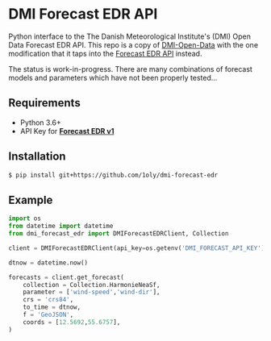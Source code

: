 # DMI Forecast EDR API
Python interface to the The Danish Meteorological Institute's (DMI) Open Data Forecast EDR API. This repo is a copy of [DMI-Open-Data](https://github.com/LasseRegin/dmi-open-data) with the one modification that it taps into the [Forecast EDR API](https://confluence.govcloud.dk/display/FDAPI/Forecast+Data) instead.

The status is work-in-progress. There are many combinations of forecast models and parameters which have not been properly tested...

## Requirements

- Python 3.6+
- API Key for [**Forecast EDR v1**](https://confluence.govcloud.dk/display/FDAPI/Authentication)

## Installation

```bash
$ pip install git+https://github.com/1oly/dmi-forecast-edr
```

## Example

```python
import os
from datetime import datetime
from dmi_forecast_edr import DMIForecastEDRClient, Collection

client = DMIForecastEDRClient(api_key=os.getenv('DMI_FORECAST_API_KEY'))

dtnow = datetime.now()

forecasts = client.get_forecast(
    collection = Collection.HarmonieNeaSf,
    parameter = ['wind-speed','wind-dir'],
    crs = 'crs84',
    to_time = dtnow,
    f = 'GeoJSON',
    coords = [12.5692,55.6757],
)
```